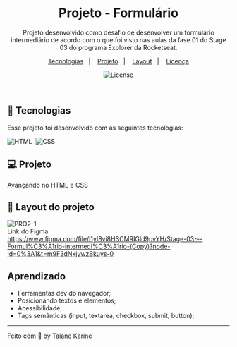 
<h1 align="center"> Projeto - Formulário </h1>

<p align="center">
Projeto desenvolvido como desafio de desenvolver um formulário intermediário de acordo com o que foi visto nas aulas da fase 01 do Stage 03 do programa Explorer da Rocketseat.
</p>

<p align="center">
  <a href="#-tecnologias">Tecnologias</a>&nbsp;&nbsp;&nbsp;|&nbsp;&nbsp;&nbsp;
  <a href="#-projeto">Projeto</a>&nbsp;&nbsp;&nbsp;|&nbsp;&nbsp;&nbsp;
  <a href="#-layout">Layout</a>&nbsp;&nbsp;&nbsp;|&nbsp;&nbsp;&nbsp;
  <a href="#memo-licença">Licença</a>
</p>

<p align="center">
  <img alt="License" src="https://img.shields.io/static/v1?label=license&message=MIT&color=49AA26&labelColor=000000">
</p>

<br>

## 🚀 Tecnologias

Esse projeto foi desenvolvido com as seguintes tecnologias:

![HTML](https://img.shields.io/badge/-HTML-05122A?style=flat&logo=HTML5)&nbsp;
![CSS](https://img.shields.io/badge/-CSS-05122A?style=flat&logo=CSS3&logoColor=1572B6)&nbsp;

## 💻 Projeto

Avançando no HTML e CSS

## 🔖 Layout do projeto

![PRO2-1](https://user-images.githubusercontent.com/94652702/215498458-213d374e-d2c9-407c-a8d8-82b12aa381c1.png)
<br>
Link do Figma: 
<br>
https://www.figma.com/file/i1yI8vi8HSCMRIGld9pvYH/Stage-03---Formul%C3%A1rio-intermedi%C3%A1rio-(Copy)?node-id=0%3A1&t=m9F3dNxjywzBkuys-0
## Aprendizado

- Ferramentas dev do navegador;
- Posicionando textos e elementos;
- Acessibilidade;
- Tags semânticas (input, textarea, checkbox, submit, button);

---

Feito com 🧡 by Taiane Karine
